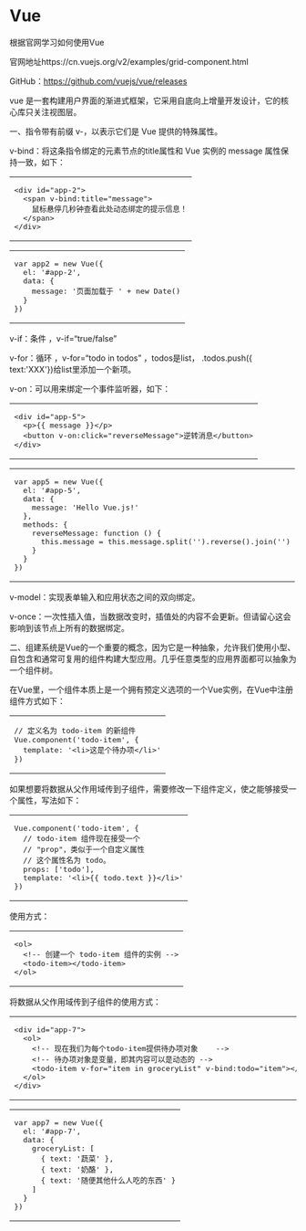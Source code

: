 # Vue
根据官网学习如何使用Vue

官网地址https://cn.vuejs.org/v2/examples/grid-component.html

GitHub：https://github.com/vuejs/vue/releases

vue 是一套构建用户界面的渐进式框架，它采用自底向上增量开发设计，它的核心库只关注视图层。

一、指令带有前缀 v-，以表示它们是 Vue 提供的特殊属性。

v-bind：将这条指令绑定的元素节点的title属性和 Vue 实例的 message 属性保持一致，如下：

<table><tbody><tr><td ><pre><div class="line"><span>&lt;<span class="name">div</span> <span>id</span>=<span class="string">"app-2"</span>&gt;</span></div><div class="line">  <span>&lt;<span class="name">span</span> <span>v-bind:title</span>=<span class="string">"message"</span>&gt;</span></div><div class="line">    鼠标悬停几秒钟查看此处动态绑定的提示信息！</div><div class="line">  <span>&lt;/<span class="name">span</span>&gt;</span></div><div class="line"><span>&lt;/<span class="name">div</span>&gt;</span></div></pre></td></tr></tbody></table>

<table><tbody><tr><td><pre><div class="line"><span class="keyword">var</span> app2 = <span class="keyword">new</span> Vue({</div><div class="line">  <span>el</span>: <span class="string">'#app-2'</span>,</div><div class="line">  <span>data</span>: {</div><div class="line">    <span>message</span>: <span class="string">'页面加载于 '</span> + <span class="keyword">new</span> <span class="built_in">Date</span>()</div><div class="line">  }</div><div class="line">})</div></pre></td></tr></tbody></table>

v-if：条件 ，v-if=“true/false”

v-for：循环 ，v-for=“todo in todos” ，todos是list， .todos.push({ text:'XXX'})给list里添加一个新项。

v-on：可以用来绑定一个事件监听器，如下：

<table><tbody><tr><td><pre><div class="line"><span>&lt;<span class="name">div</span> <span>id</span>=<span class="string">"app-5"</span>&gt;</span></div><div class="line">  <span>&lt;<span class="name">p</span>&gt;</span>{{ message }}<span>&lt;/<span class="name">p</span>&gt;</span></div><div class="line">  <span>&lt;<span class="name">button</span> <span>v-on:click</span>=<span class="string">"reverseMessage"</span>&gt;</span>逆转消息<span >&lt;/<span class="name">button</span>&gt;</span></div><div class="line"><span >&lt;/<span class="name">div</span>&gt;</span></div></pre></td></tr></tbody></table>

<table><tbody><tr><td><pre><div class="line"><span class="keyword">var</span> app5 = <span class="keyword">new</span> Vue({</div><div class="line">  <span>el</span>: <span class="string">'#app-5'</span>,</div><div class="line">  <span>data</span>: {</div><div class="line">    <span>message</span>: <span class="string">'Hello Vue.js!'</span></div><div class="line">  },</div><div class="line">  <span>methods</span>: {</div><div class="line">    <span>reverseMessage</span>: <span class="function"><span class="keyword">function</span> (<span class="params"></span>) </span>{</div><div class="line">      <span class="keyword">this</span>.message = <span class="keyword">this</span>.message.split(<span class="string">''</span>).reverse().join(<span class="string">''</span>)</div><div class="line">    }</div><div class="line">  }</div><div class="line">})</div></pre></td></tr></tbody></table>

v-model：实现表单输入和应用状态之间的双向绑定。

v-once：一次性插入值，当数据改变时，插值处的内容不会更新。但请留心这会影响到该节点上所有的数据绑定。

二、组建系统是Vue的一个重要的概念，因为它是一种抽象，允许我们使用小型、自包含和通常可复用的组件构建大型应用。几乎任意类型的应用界面都可以抽象为一个组件树。

在Vue里，一个组件本质上是一个拥有预定义选项的一个Vue实例，在Vue中注册组件方式如下：

<table><tbody><tr><td><pre><div class="line"><span class="comment">// 定义名为 todo-item 的新组件</span></div><div class="line">Vue.component(<span class="string">'todo-item'</span>, {</div><div class="line">  <span>template</span>: <span class="string">'&lt;li&gt;这是个待办项&lt;/li&gt;'</span></div><div class="line">})</div></pre></td></tr></tbody></table>

如果想要将数据从父作用域传到子组件，需要修改一下组件定义，使之能够接受一个属性，写法如下：

<table><tbody><tr><td><pre><div class="line">Vue.component(<span class="string">'todo-item'</span>, {</div><div class="line">  <span class="comment">// todo-item 组件现在接受一个</span></div><div class="line">  <span class="comment">// "prop"，类似于一个自定义属性</span></div><div class="line">  <span class="comment">// 这个属性名为 todo。</span></div><div class="line">  props: [<span class="string">'todo'</span>],</div><div class="line">  <span>template</span>: <span class="string">'&lt;li&gt;{{ todo.text }}&lt;/li&gt;'</span></div><div class="line">})</div></pre></td></tr></tbody></table>

使用方式：

<table><tbody><tr><td><pre><div class="line"><span>&lt;<span class="name">ol</span>&gt;</span></div><div class="line">  <span class="comment">&lt;!-- 创建一个 todo-item 组件的实例 --&gt;</span></div><div class="line">  <span >&lt;<span class="name">todo-item</span>&gt;</span><span >&lt;/<span class="name">todo-item</span>&gt;</span></div><div class="line"><span >&lt;/<span class="name">ol</span>&gt;</span></div></pre></td></tr></tbody></table>

将数据从父作用域传到子组件的使用方式：

<table><tbody><tr><td><pre><div class="line"><span>&lt;<span class="name">div</span> <span>id</span>=<span class="string">"app-7"</span>&gt;</span></div><div class="line">  <span >&lt;<span class="name">ol</span>&gt;</span></div><div class="line">    <span class="comment">&lt;!-- 现在我们为每个todo-item提供待办项对象    --&gt;</span></div><div class="line">    <span class="comment">&lt;!-- 待办项对象是变量，即其内容可以是动态的 --&gt;</span></div><div class="line">    <span>&lt;<span class="name">todo-item</span> <span>v-for</span>=<span class="string">"item in groceryList"</span> <span>v-bind:todo</span>=<span class="string">"item"</span>&gt;</span><span>&lt;/<span class="name">todo-item</span>&gt;</span></div><div class="line">  <span >&lt;/<span class="name">ol</span>&gt;</span></div><div class="line"><span >&lt;/<span class="name">div</span>&gt;</span></div></pre></td></tr></tbody></table>

<table><tbody><tr><td class="code"><pre><div class="line"><span class="keyword">var</span> app7 = <span class="keyword">new</span> Vue({</div><div class="line">  <span class="attr">el</span>: <span class="string">'#app-7'</span>,</div><div class="line">  <span class="attr">data</span>: {</div><div class="line">    <span class="attr">groceryList</span>: [</div><div class="line">      { <span class="attr">text</span>: <span class="string">'蔬菜'</span> },</div><div class="line">      { <span class="attr">text</span>: <span class="string">'奶酪'</span> },</div><div class="line">      { <span class="attr">text</span>: <span class="string">'随便其他什么人吃的东西'</span> }</div><div class="line">    ]</div><div class="line">  }</div><div class="line">})</div></pre></td></tr></tbody></table>
